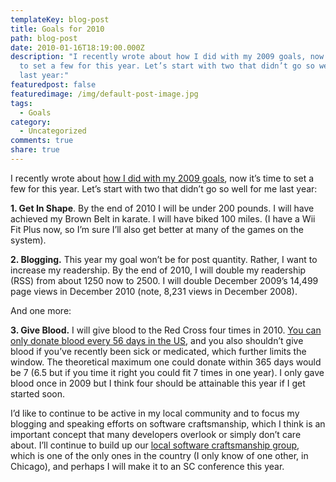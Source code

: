 ```yaml
---
templateKey: blog-post
title: Goals for 2010
path: blog-post
date: 2010-01-16T18:19:00.000Z
description: "I recently wrote about how I did with my 2009 goals, now it’s time
  to set a few for this year. Let’s start with two that didn’t go so well for me
  last year:"
featuredpost: false
featuredimage: /img/default-post-image.jpg
tags:
  - Goals
category:
  - Uncategorized
comments: true
share: true
---
```

I recently wrote about [how I did with my 2009 goals](http://stevesmithblog.com/blog/personal-goals-and-transparency-2009), now it’s time to set a few for this year. Let’s start with two that didn’t go so well for me last year:

**1. Get In Shape**. By the end of 2010 I will be under 200 pounds. I will have achieved my Brown Belt in karate. I will have biked 100 miles. (I have a Wii Fit Plus now, so I’m sure I’ll also get better at many of the games on the system).

**2. Blogging.** This year my goal won’t be for post quantity. Rather, I want to increase my readership. By the end of 2010, I will double my readership (RSS) from about 1250 now to 2500. I will double December 2009’s 14,499 page views in December 2010 (note, 8,231 views in December 2008).

And one more:

**3. Give Blood.** I will give blood to the Red Cross four times in 2010. [You can only donate blood every 56 days in the US](http://www.givelife2.org/donor/faq.asp#3), and you also shouldn’t give blood if you’ve recently been sick or medicated, which further limits the window. The theoretical maximum one could donate within 365 days would be 7 (6.5 but if you time it right you could fit 7 times in one year). I only gave blood once in 2009 but I think four should be attainable this year if I get started soon.

I’d like to continue to be active in my local community and to focus my blogging and speaking efforts on software craftsmanship, which I think is an important concept that many developers overlook or simply don’t care about. I’ll continue to build up our [local software craftsmanship group](http://hudsonsc.com/), which is one of the only ones in the country (I only know of one other, in Chicago), and perhaps I will make it to an SC conference this year.